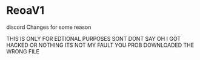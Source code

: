 # ReoaV1
discord Changes for some reason

THIS IS ONLY FOR EDTIONAL PURPOSES SONT DONT SAY OH I GOT HACKED OR NOTHING ITS NOT MY FAULT YOU PROB DOWNLOADED THE WRONG FILE

